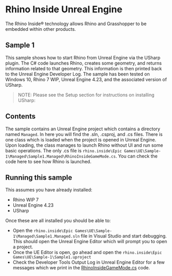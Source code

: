 # Rhino Inside Unreal Engine
The Rhino Inside® technology allows Rhino and Grasshopper to be embedded within other products.

## Sample 1
This sample shows how to start Rhino from Unreal Engine via the USharp plugin.  The C# code launches Rhino, creates some geometry, and returns information related to that geometry. This information is then printed back to the Unreal Engine Developer Log.
The sample has been tested on Windows 10, Rhino 7 WIP, Unreal Engine 4.23, and the associated version of USharp.

> NOTE: Please see the Setup section for instructions on installing USharp: 

## Contents
The sample contains an Unreal Engine project which contains a directory named `Managed`. In here you will find the .sln, .csproj, and .cs files. There is one class which is loaded when the project is opened in Unreal Engine. Upon loading, the class manages to launch Rhino without UI and run some basic operations. The only .cs file is `rhino.inside\Epic Games\UE\Sample-1\Managed\Sample1.Managed\RhinoInsideGameMode.cs`. You can check the code here to see how Rhino is launched.

## Running this sample
This assumes you have already installed:
- Rhino WIP 7
- Unreal Engine 4.23
- USharp

Once these are all installed you should be able to: 
- Open the `rhino.inside\Epic Games\UE\Sample-1\Managed\Sample1.Managed.sln` file in Visual Studio and start debugging. This should open the Unreal Engine Editor which will prompt you to open a project.
- Once the UE Editor is open, go ahead and open the `rhino.inside\Epic Games\UE\Sample-1\Sample1.uproject`
- Check the Developer Tools Output Log in Unreal Engine Editor for a few messages which we print in the [RhinoInsideGameMode.cs](Managed/Sample1.Managed/RhinoInsideGameMode.cs) code.
